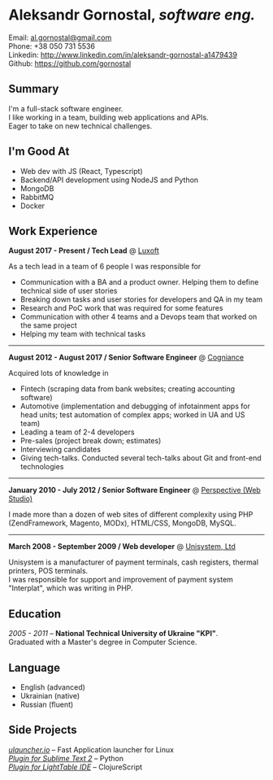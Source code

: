 # Aleksandr Gornostal, _software eng._

Email: <al.gornostal@gmail.com>  
Phone: +38 050 731 5536  
Linkedin: <http://www.linkedin.com/in/aleksandr-gornostal-a1479439>  
Github: <https://github.com/gornostal>

## Summary

I'm a full-stack software engineer.  
I like working in a team, building web applications and APIs.  
Eager to take on new technical challenges.

## I'm Good At

* Web dev with JS (React, Typescript)
* Backend/API development using NodeJS and Python
* MongoDB
* RabbitMQ
* Docker

## Work Experience

**August 2017 - Present / Tech Lead** @ [Luxoft](https://luxoft.com)

As a tech lead in a team of 6 people I was responsible for

* Communication with a BA and a product owner. Helping them to define technical side of user stories
* Breaking down tasks and user stories for developers and QA in my team
* Research and PoC work that was required for some features
* Communication with other 4 teams and a Devops team that worked on the same project
* Helping my team with technical tasks

--- 

**August 2012 - August 2017 / Senior Software Engineer** @ [Cogniance](https://cogniance.com)

Acquired lots of knowledge in

* Fintech (scraping data from bank websites; creating accounting software)
* Automotive (implementation and debugging of infotainment apps for head units; test automation of complex apps; worked in UA and US team)
* Leading a team of 2-4 developers
* Pre-sales (project break down; estimates)
* Interviewing candidates
* Giving tech-talks. Conducted several tech-talks about Git and front-end technologies

--- 

**January 2010 - July 2012 / Senior Software Engineer** @ [Perspective (Web Studio)](http://perspective.net.ua) 

I made more than a dozen of web sites of different complexity using PHP (ZendFramework, Magento, MODx), HTML/CSS, MongoDB, MySQL.

---

**March 2008 - September 2009 / Web developer** @ [Unisystem, Ltd](http://unisystem.ua/en.html)

Unisystem is a manufacturer of payment terminals, cash registers, thermal printers, POS terminals.  
I was responsible for support and improvement of payment system "Interplat", which was writing in PHP.

## Education

_2005 - 2011_ – **National Technical University of Ukraine "KPI"**.  
Graduated with a Master's degree in Computer Science.

## Language

* English (advanced)
* Ukrainian (native)
* Russian (fluent)

## Side Projects

_[ulauncher.io](http://ulauncher.io)_ – Fast Application launcher for Linux  
_[Plugin for Sublime Text 2](https://github.com/gornostal/Modific)_ – Python  
_[Plugin for LightTable IDE](https://github.com/gornostal/Modific-LightTable)_ – ClojureScript  
